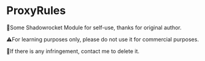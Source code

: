 # ProxyRules
🚀Some Shadowrocket Module for self-use, thanks for original author.

⚠️For learning purposes only, please do not use it for commercial purposes.

🔔If there is any infringement, contact me to delete it.